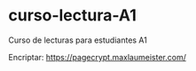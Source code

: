 # curso-lectura-A1
Curso de lecturas para estudiantes A1

Encriptar: https://pagecrypt.maxlaumeister.com/
